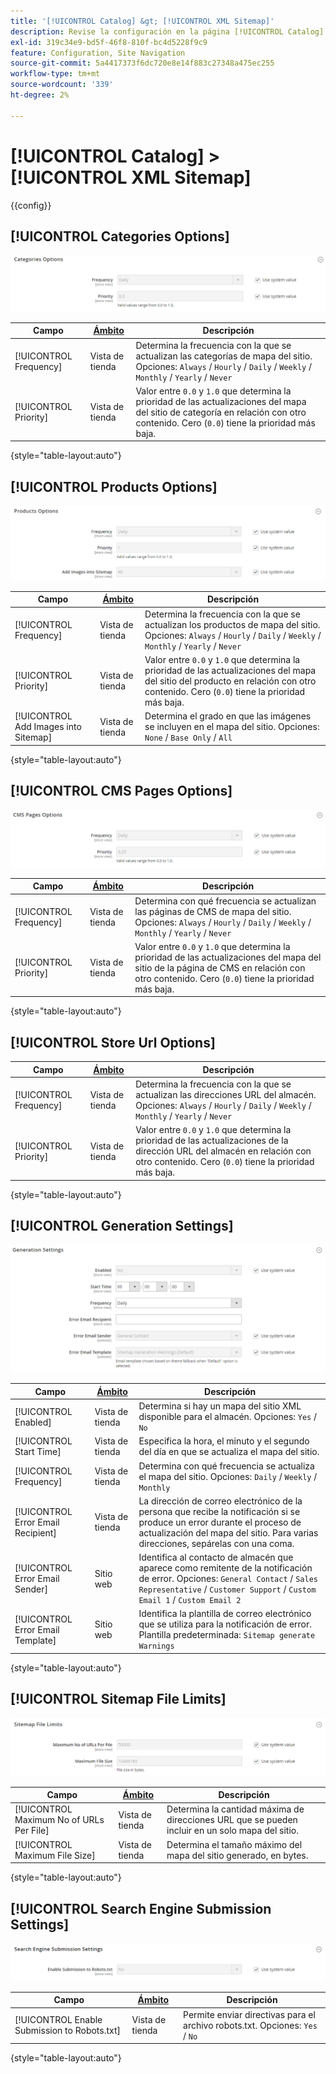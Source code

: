 ```yaml
---
title: '[!UICONTROL Catalog] &gt; [!UICONTROL XML Sitemap]'
description: Revise la configuración en la página [!UICONTROL Catalog] &gt; [!UICONTROL XML Sitemap] del administrador de Commerce.
exl-id: 319c34e9-bd5f-46f8-810f-bc4d5228f9c9
feature: Configuration, Site Navigation
source-git-commit: 5a4417373f6dc720e8e14f883c27348a475ec255
workflow-type: tm+mt
source-wordcount: '339'
ht-degree: 2%

---
```


# [!UICONTROL Catalog] > [!UICONTROL XML Sitemap]

{{config}}

## [!UICONTROL Categories Options]

![Opciones de categorías](./assets/xml-sitemap-categories-options.png)<!-- zoom -->

<!-- [Categories Options](https://experienceleague.adobe.com/es/docs/commerce-admin/marketing/seo/sitemap-xml) -->

| Campo | [Ámbito](../../getting-started/websites-stores-views.md#scope-settings) | Descripción |
|--- |--- |--- |
| [!UICONTROL Frequency] | Vista de tienda | Determina la frecuencia con la que se actualizan las categorías de mapa del sitio. Opciones: `Always` / `Hourly` / `Daily` / `Weekly` / `Monthly` / `Yearly` / `Never` |
| [!UICONTROL Priority] | Vista de tienda | Valor entre `0.0` y `1.0` que determina la prioridad de las actualizaciones del mapa del sitio de categoría en relación con otro contenido. Cero (`0.0`) tiene la prioridad más baja. |

{style="table-layout:auto"}

## [!UICONTROL Products Options]

![Opciones de productos](./assets/xml-sitemap-products-options.png)<!-- zoom -->

<!-- [Products Options](https://experienceleague.adobe.com/es/docs/commerce-admin/marketing/seo/sitemap-xml) -->

| Campo | [Ámbito](../../getting-started/websites-stores-views.md#scope-settings) | Descripción |
|--- |--- |--- |
| [!UICONTROL Frequency] | Vista de tienda | Determina la frecuencia con la que se actualizan los productos de mapa del sitio. Opciones: `Always` / `Hourly` / `Daily` / `Weekly` / `Monthly` / `Yearly` / `Never` |
| [!UICONTROL Priority] | Vista de tienda | Valor entre `0.0` y `1.0` que determina la prioridad de las actualizaciones del mapa del sitio del producto en relación con otro contenido. Cero (`0.0`) tiene la prioridad más baja. |
| [!UICONTROL Add Images into Sitemap] | Vista de tienda | Determina el grado en que las imágenes se incluyen en el mapa del sitio. Opciones: `None` / `Base Only` / `All` |

{style="table-layout:auto"}

## [!UICONTROL CMS Pages Options]

![Opciones de páginas CMS](./assets/xml-sitemap-cms-pages-options.png)<!-- zoom -->

<!-- [CMS Pages Options](https://experienceleague.adobe.com/es/docs/commerce-admin/marketing/seo/sitemap-xml) -->

| Campo | [Ámbito](../../getting-started/websites-stores-views.md#scope-settings) | Descripción |
|--- |--- |--- |
| [!UICONTROL Frequency] | Vista de tienda | Determina con qué frecuencia se actualizan las páginas de CMS de mapa del sitio. Opciones: `Always` / `Hourly` / `Daily` / `Weekly` / `Monthly` / `Yearly` / `Never` |
| [!UICONTROL Priority] | Vista de tienda | Valor entre `0.0` y `1.0` que determina la prioridad de las actualizaciones del mapa del sitio de la página de CMS en relación con otro contenido. Cero (`0.0`) tiene la prioridad más baja. |

{style="table-layout:auto"}

## [!UICONTROL Store Url Options]

| Campo | [Ámbito](../../getting-started/websites-stores-views.md#scope-settings) | Descripción |
|--- |--- |--- |
| [!UICONTROL Frequency] | Vista de tienda | Determina la frecuencia con la que se actualizan las direcciones URL del almacén. Opciones: `Always` / `Hourly` / `Daily` / `Weekly` / `Monthly` / `Yearly` / `Never` |
| [!UICONTROL Priority] | Vista de tienda | Valor entre `0.0` y `1.0` que determina la prioridad de las actualizaciones de la dirección URL del almacén en relación con otro contenido. Cero (`0.0`) tiene la prioridad más baja. |

{style="table-layout:auto"}

## [!UICONTROL Generation Settings]

![Configuración de generación](./assets/xml-sitemap-generation-settings.png)<!-- zoom -->

<!-- [Generation Settings](https://experienceleague.adobe.com/es/docs/commerce-admin/marketing/seo/sitemap-xml) -->

| Campo | [Ámbito](../../getting-started/websites-stores-views.md#scope-settings) | Descripción |
|--- |--- |--- |
| [!UICONTROL Enabled] | Vista de tienda | Determina si hay un mapa del sitio XML disponible para el almacén. Opciones: `Yes` / `No` |
| [!UICONTROL Start Time] | Vista de tienda | Especifica la hora, el minuto y el segundo del día en que se actualiza el mapa del sitio. |
| [!UICONTROL Frequency] | Vista de tienda | Determina con qué frecuencia se actualiza el mapa del sitio. Opciones: `Daily` / `Weekly` / `Monthly` |
| [!UICONTROL Error Email Recipient] | Vista de tienda | La dirección de correo electrónico de la persona que recibe la notificación si se produce un error durante el proceso de actualización del mapa del sitio. Para varias direcciones, sepárelas con una coma. |
| [!UICONTROL Error Email Sender] | Sitio web | Identifica al contacto de almacén que aparece como remitente de la notificación de error. Opciones: `General Contact` / `Sales Representative` / `Customer Support` / `Custom Email 1` / `Custom Email 2` |
| [!UICONTROL Error Email Template] | Sitio web | Identifica la plantilla de correo electrónico que se utiliza para la notificación de error. Plantilla predeterminada: `Sitemap generate Warnings` |

{style="table-layout:auto"}

## [!UICONTROL Sitemap File Limits]

![Límites de archivos de mapa del sitio](./assets/xml-sitemap-sitemap-file-limits.png)<!-- zoom -->

<!-- [Sitemap File Limits](https://experienceleague.adobe.com/es/docs/commerce-admin/marketing/seo/sitemap-xml) -->

| Campo | [Ámbito](../../getting-started/websites-stores-views.md#scope-settings) | Descripción |
|--- |--- |--- |
| [!UICONTROL Maximum No of URLs Per File] | Vista de tienda | Determina la cantidad máxima de direcciones URL que se pueden incluir en un solo mapa del sitio. |
| [!UICONTROL Maximum File Size] | Vista de tienda | Determina el tamaño máximo del mapa del sitio generado, en bytes. |

{style="table-layout:auto"}

## [!UICONTROL Search Engine Submission Settings]

![Configuración de envío del motor de búsqueda](./assets/xml-sitemap-search-engine-submission-settings.png)<!-- zoom -->

<!-- [Search Engine Submission Settings](https://experienceleague.adobe.com/es/docs/commerce-admin/marketing/seo/sitemap-xml) -->

| Campo | [Ámbito](../../getting-started/websites-stores-views.md#scope-settings) | Descripción |
|--- |--- |--- |
| [!UICONTROL Enable Submission to Robots.txt] | Vista de tienda | Permite enviar directivas para el archivo robots.txt. Opciones: `Yes` / `No` |

{style="table-layout:auto"}

